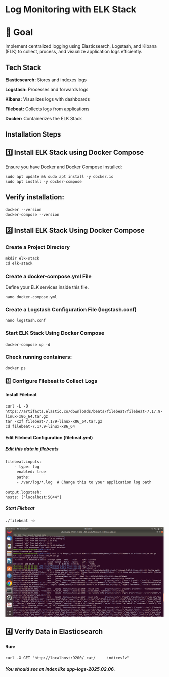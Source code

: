 # Log Monitoring with ELK Stack

# 📌  Goal

Implement centralized logging using Elasticsearch, Logstash, and Kibana (ELK) to collect, process, and visualize application logs efficiently.




## Tech Stack

**Elasticsearch:** Stores and indexes logs

**Logstash:** Processes and forwards logs

**Kibana:** Visualizes logs with dashboards

**Filebeat:**  Collects logs from applications

**Docker:**  Containerizes the ELK Stack


## Installation Steps

## 1️⃣ Install ELK Stack using Docker Compose

Ensure you have Docker and Docker Compose installed:



    sudo apt update && sudo apt install -y docker.io
    sudo apt install -y docker-compose


## Verify installation:



    docker --version
    docker-compose --version
  
## 2️⃣ Install ELK Stack Using Docker Compose
### Create a Project Directory


    mkdir elk-stack 
    cd elk-stack

 ### Create a docker-compose.yml File
 Define your ELK services inside this file.
 
    nano docker-compose.yml

### Create a Logstash Configuration File (logstash.conf)

    nano logstash.conf
    

 
    

### Start ELK Stack Using Docker Compose
    docker-compose up -d

### Check running containers:
    docker ps

    
### 3️⃣ Configure Filebeat to Collect Logs
#### Install Filebeat
    curl -L -O https://artifacts.elastic.co/downloads/beats/filebeat/filebeat-7.17.9-linux-x86_64.tar.gz
    tar -xzf filebeat-7.179-linux-x86_64.tar.gz
    cd filebeat-7.17.9-linux-x86_64


 #### Edit Filebeat Configuration (filebeat.yml)

 ##### Edit this data in filebeats
    filebeat.inputs:
        - type: log
         enabled: true
         paths:
         - /var/log/*.log  # Change this to your application log path

    output.logstash:
    hosts: ["localhost:5044"]


##### Start Filebeat
    ./filebeat -e

![staticwebsite](image.png)

## 4️⃣ Verify Data in Elasticsearch
#### 
#### Run:
    curl -X GET "http://localhost:9200/_cat/     indices?v"

##### You should see an index like app-logs-2025.02.06.



